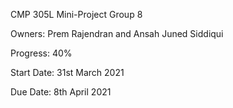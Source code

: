 CMP 305L Mini-Project Group 8

Owners: Prem Rajendran and Ansah Juned Siddiqui

Progress: 40%

Start Date: 31st March 2021

Due Date: 8th April 2021
